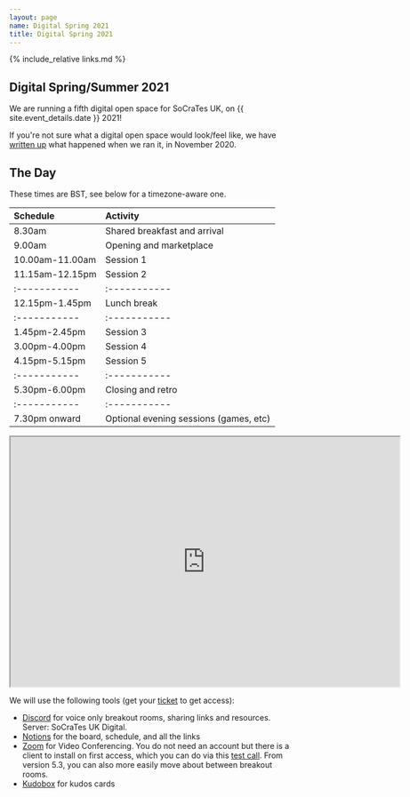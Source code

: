 ```yaml
---
layout: page
name: Digital Spring 2021
title: Digital Spring 2021
---
```


{% include_relative links.md %}

## Digital Spring/Summer 2021

We are running a fifth digital open space for SoCraTes UK, on {{ site.event_details.date }} 2021!

If you're not sure what a digital open space would look/feel like, we have [written up](digital-2020-autumn#on-the-day) what happened when we ran it, in November 2020.

## The Day

These times are BST, see below for a timezone-aware one.

| Schedule        | Activity |
|:-----------     |:----------- |
| 8.30am          | Shared breakfast and arrival |
| 9.00am          | Opening and marketplace |
| 10.00am-11.00am | Session 1 |
| 11.15am-12.15pm | Session 2 |
|:-----------     |:----------- |
| 12.15pm-1.45pm  | Lunch break |
|:-----------     |:----------- |
| 1.45pm-2.45pm   | Session 3 |
| 3.00pm-4.00pm   | Session 4 |
| 4.15pm-5.15pm   | Session 5 |
|:-----------     |:----------- |
| 5.30pm-6.00pm   | Closing and retro |
|:-----------     |:----------- |
| 7.30pm onward   | Optional evening sessions (games, etc) |


<iframe width="700" height="450"
  src="https://bit.ly/socratesuk-2021-spring"
  title="Times for the sessions during the day in your timezone"></iframe>


We will use the following tools (get your [ticket](tickets.html#i-want-to-buy-my-ticket) to get access):
* [Discord](https://discordapp.com/) for voice only breakout rooms, sharing links and resources. Server: SoCraTes UK Digital.
* [Notions](https://www.notion.so) for the board, schedule, and all the links
* [Zoom](https://zoom.us/) for Video Conferencing. You do not need an account but there is a client to install on first access, which you can do via this [test call](https://zoom.us/test). From version 5.3, you can also more easily move about between breakout rooms.
* [Kudobox](http://kudobox.co/) for kudos cards

